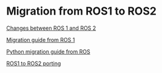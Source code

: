 # Migration from ROS1 to ROS2

[Changes between ROS 1 and ROS 2](https://design.ros2.org/articles/changes.html)

[Migration guide from ROS 1](https://docs.ros.org/en/foxy/Contributing/Migration-Guide.html)

[Python migration guide from ROS ](https://docs.ros.org/en/foxy/Contributing/Migration-Guide-Python.html)

[ROS1 to ROS2 porting](https://industrial-training-master.readthedocs.io/en/melodic/_source/session7/ROS1-to-ROS2-porting.html)

